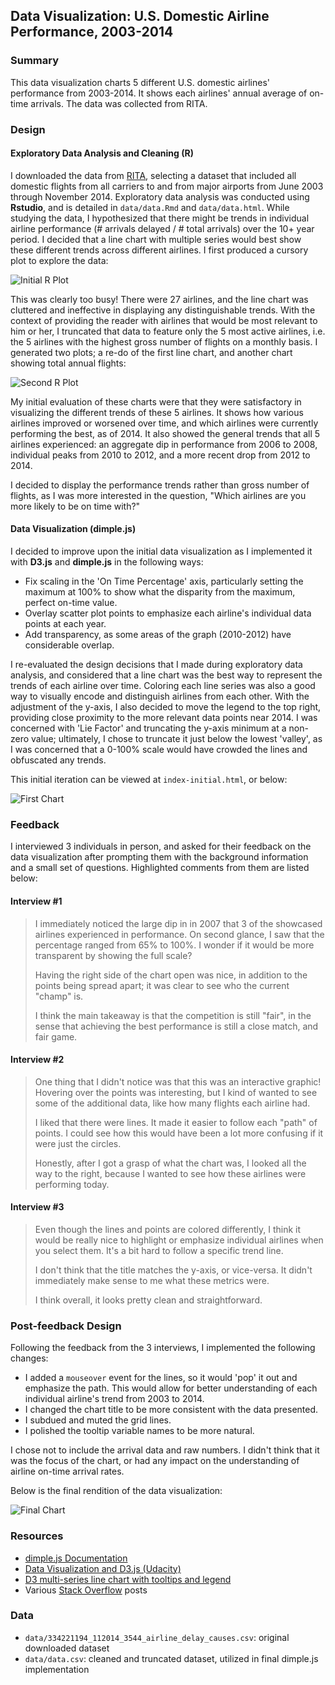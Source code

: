 ## Data Visualization: U.S. Domestic Airline Performance, 2003-2014

### Summary

This data visualization charts 5 different U.S. domestic airlines' performance from 2003-2014.  It shows each airlines' annual average of on-time arrivals.  The data was collected from RITA.

### Design

#### Exploratory Data Analysis and Cleaning (R)

I downloaded the data from [RITA](http://www.transtats.bts.gov/OT_Delay/ot_delaycause1.asp?display=download&pn=0&month=11&year=2014), selecting a dataset that included all domestic flights from all carriers to and from major airports from June 2003 through November 2014.  Exploratory data analysis was conducted using **Rstudio**, and is detailed in `data/data.Rmd` and `data/data.html`.  While studying the data, I hypothesized that there might be trends in individual airline performance (# arrivals delayed / # total arrivals) over the 10+ year period.  I decided that a line chart with multiple series would best show these different trends across different airlines.  I first produced a cursory plot to explore the data:

![Initial R Plot](https://raw.githubusercontent.com/architgarg1515/Data-visualization-using-d3.js/tree/master/img/r-initial-plot.png)

This was clearly too busy!  There were 27 airlines, and the line chart was cluttered and ineffective in displaying any distinguishable trends.  With the context of providing the reader with airlines that would be most relevant to him or her, I truncated that data to feature only the 5 most active airlines, i.e. the 5 airlines with the highest gross number of flights on a monthly basis.  I generated two plots; a re-do of the first line chart, and another chart showing total annual flights:

![Second R Plot](https://raw.githubusercontent.com/architgarg1515/Data-visualization-using-d3.js/tree/master/img/r-second-plot.png)

My initial evaluation of these charts were that they were satisfactory in visualizing the different trends of these 5 airlines.  It shows how various airlines improved or worsened over time, and which airlines were currently performing the best, as of 2014.  It also showed the general trends that all 5 airlines experienced: an aggregate dip in performance from 2006 to 2008, individual peaks from 2010 to 2012, and a more recent drop from 2012 to 2014.

I decided to display the performance trends rather than gross number of flights, as I was more interested in the question, "Which airlines are you more likely to be on time with?"

#### Data Visualization (dimple.js)

I decided to improve upon the initial data visualization as I implemented it with **D3.js** and **dimple.js** in the following ways:

- Fix scaling in the 'On Time Percentage' axis, particularly setting the maximum at 100% to show what the disparity from the maximum, perfect on-time value.
- Overlay scatter plot points to emphasize each airline's individual data points at each year.
- Add transparency, as some areas of the graph (2010-2012) have considerable overlap.

I re-evaluated the design decisions that I made during exploratory data analysis, and considered that a line chart was the best way to represent the trends of each airline over time.  Coloring each line series was also a good way to visually encode and distinguish airlines from each other.  With the adjustment of the y-axis, I also decided to move the legend to the top right, providing close proximity to the more relevant data points near 2014.  I was concerned with 'Lie Factor' and truncating the y-axis minimum at a non-zero value; ultimately, I chose to truncate it just below the lowest 'valley', as I was concerned that a 0-100% scale would have crowded the lines and obfuscated any trends.

This initial iteration can be viewed at `index-initial.html`, or below:

![First Chart](https://raw.githubusercontent.com/architgarg1515/Data-visualization-using-d3.js/tree/master/img/dimple-initial.png)

### Feedback

I interviewed 3 individuals in person, and asked for their feedback on the data visualization after prompting them with the background information and a small set of questions.  Highlighted comments from them are listed below:

#### Interview #1

> I immediately noticed the large dip in in 2007 that 3 of the showcased airlines experienced in performance.  On second glance, I saw that the percentage ranged from 65% to 100%.  I wonder if it would be more transparent by showing the full scale?
> 
> Having the right side of the chart open was nice, in addition to the points being spread apart; it was clear to see who the current "champ" is.
> 
> I think the main takeaway is that the competition is still "fair", in the sense that achieving the best performance is still a close match, and fair game.

#### Interview #2

> One thing that I didn't notice was that this was an interactive graphic!  Hovering over the points was interesting, but I kind of wanted to see some of the additional data, like how many flights each airline had.
> 
> I liked that there were lines.  It made it easier to follow each "path" of points.  I could see how this would have been a lot more confusing if it were just the circles.
> 
> Honestly, after I got a grasp of what the chart was, I looked all the way to the right, because I wanted to see how these airlines were performing today.

#### Interview #3

> Even though the lines and points are colored differently, I think it would be really nice to highlight or emphasize individual airlines when you select them.  It's a bit hard to follow a specific trend line.
> 
> I don't think that the title matches the y-axis, or vice-versa.  It didn't immediately make sense to me what these metrics were.
> 
> I think overall, it looks pretty clean and straightforward.

### Post-feedback Design

Following the feedback from the 3 interviews, I implemented the following changes:

- I added a `mouseover` event for the lines, so it would 'pop' it out and emphasize the path.  This would allow for better understanding of each individual airline's trend from 2003 to 2014.
- I changed the chart title to be more consistent with the data presented.
- I subdued and muted the grid lines.
- I polished the tooltip variable names to be more natural.

I chose not to include the arrival data and raw numbers.  I didn't think that it was the focus of the chart, or had any impact on the understanding of airline on-time arrival rates.

Below is the final rendition of the data visualization:

![Final Chart](https://raw.githubusercontent.com/architgarg1515/Data-visualization-using-d3.js/tree/master/img/dimple-final.png)

### Resources

- [dimple.js Documentation](http://dimplejs.org/)
- [Data Visualization and D3.js (Udacity)](https://www.udacity.com/course/viewer#!/c-ud507-nd)
- [D3 multi-series line chart with tooltips and legend](http://bl.ocks.org/Matthew-Weber/5645518)
- Various [Stack Overflow](http://stackoverflow.com/search?q=dimple.js) posts

### Data

- `data/334221194_112014_3544_airline_delay_causes.csv`: original downloaded dataset
- `data/data.csv`: cleaned and truncated dataset, utilized in final dimple.js implementation
